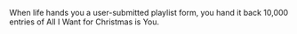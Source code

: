 When life hands you a user-submitted playlist form, you hand it back 10,000 entries of All I Want for Christmas is You.
